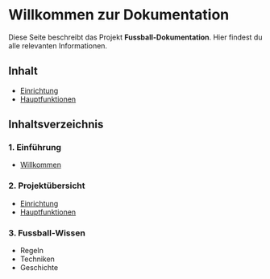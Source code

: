 # Willkommen zur Dokumentation

Diese Seite beschreibt das Projekt **Fussball-Dokumentation**. Hier findest du alle relevanten Informationen.

## Inhalt

- [Einrichtung](docs/setup.md)
- [Hauptfunktionen](docs/features.md)

## Inhaltsverzeichnis

### 1. Einführung
- [Willkommen](index.md)

### 2. Projektübersicht
- [Einrichtung](docs/setup.md)
- [Hauptfunktionen](docs/features.md)

### 3. Fussball-Wissen
- Regeln
- Techniken
- Geschichte
